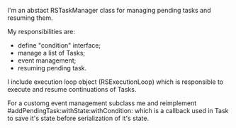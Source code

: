 I'm an abstact RSTaskManager  class for managing pending tasks and resuming them.

My responsibilities are:
- define "condition" interface;
- manage a list of Tasks;
- event management;
- resuming pending task.

I include execution loop object (RSExecutionLoop) which is responsible to execute and resume continuations of Tasks.

For a customg event management subclass me and reimplement #addPendingTask:withState:withCondition:
which is a callback used in Task to save it's state before serialization of it's state.